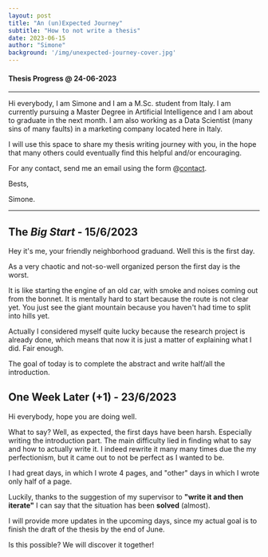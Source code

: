 ```yaml
---
layout: post
title: "An (un)Expected Journey"
subtitle: "How to not write a thesis"
date: 2023-06-15
author: "Simone"
background: '/img/unexpected-journey-cover.jpg'
---
```


<div class="pbar">
    <h4>Thesis Progress @ 24-06-2023</h4>
    <div class="progress ">
        <div class="progress-bar" 
            role="progressbar"
            style="width: 18%">
        </div>
    </div>
</div>

---

Hi everybody, I am Simone and I am a M.Sc. student from Italy.
I am currently pursuing a Master Degree in Artificial Intelligence and I am about to graduate in the next month.
I am also working as a Data Scientist (many sins of many faults) in a marketing company located here in Italy.

I will use this space to share my thesis writing journey with you, in the hope that many others could eventually find this helpful and/or encouraging.

For any contact, send me an email using the form @[contact](/blog/contact.html).

Bests, 

Simone.

---

## The *Big Start* - 15/6/2023

Hey it's me, your friendly neighborhood graduand. Well this is the first day.

As a very chaotic and not-so-well organized person the first day is the worst.

It is like starting the engine of an old car, with smoke and noises coming out from the bonnet. It is mentally hard to start because the route is not clear yet. You just see the giant mountain because you haven't had time to split into hills yet.

Actually I considered myself quite lucky because the research project is already done, which means that now it is just a matter of explaining what I did. Fair enough.

The goal of today is to complete the abstract and write half/all the introduction. 


## One Week Later (+1) - 23/6/2023

Hi everybody, hope you are doing well. 

What to say? Well, as expected, the first days have been harsh. Especially writing the introduction part. The main difficulty lied in finding what to say and how to actually write it.
I indeed rewrite it many many times due the my perfectionism, but it came out to not be perfect as I wanted to be.

I had great days, in which I wrote 4 pages, and "other" days in which I wrote only half of a page.

Luckily, thanks to the suggestion of my supervisor to **"write it and then iterate"** I can say that the situation has been **solved** (almost).

I will provide more updates in the upcoming days, since my actual goal is to finish the draft of the thesis by the end of June. 

Is this possible? We will discover it together!